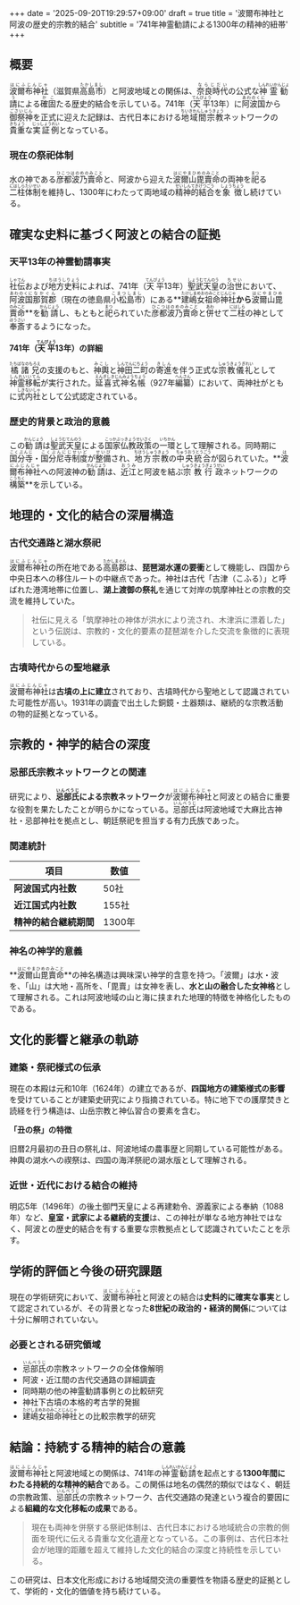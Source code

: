 +++
date = '2025-09-20T19:29:57+09:00'
draft = true
title = '波爾布神社と阿波の歴史的宗教的結合'
subtitle = '741年神霊勧請による1300年の精神的紐帯'
+++

## 概要

<ruby>波爾布神社<rt>はにふじんじゃ</rt></ruby>（滋賀県<ruby>高島市<rt>たかしまし</rt></ruby>）と阿波地域との関係は、<ruby>奈良時代<rt>ならじだい</rt></ruby>の公式な<ruby>神霊勧請<rt>しんれいかんじょう</rt></ruby>による<ruby>確固<rt>かこ</rt></ruby>たる歴史的結合を示している。741年（<ruby>天平<rt>てんぴょう</rt></ruby>13年）に<ruby>阿波国<rt>あわのくに</rt></ruby>から<ruby>御祭神<rt>ごさいじん</rt></ruby>を正式に迎えた記録は、古代日本における<ruby>地域間宗教<rt>ちいきかんしゅうきょう</rt></ruby>ネットワークの<ruby>貴重<rt>きちょう</rt></ruby>な<ruby>実証例<rt>じっしょうれい</rt></ruby>となっている。

### 現在の祭祀体制

水の神である<ruby>彦都波乃賣命<rt>ひこつはのめのみこと</rt></ruby>と、阿波から迎えた<ruby>波爾山毘賣命<rt>はにやまひめのみこと</rt></ruby>の両神を<ruby>祀<rt>まつ</rt></ruby>る<ruby>二柱体制<rt>にはしらたいせい</rt></ruby>を維持し、1300年にわたって両地域の<ruby>精神的結合<rt>せいしんてきけつごう</rt></ruby>を<ruby>象徴<rt>しょうちょう</rt></ruby>し続けている。

## 確実な史料に基づく阿波との結合の証拠

### 天平13年の神霊勧請事実

<ruby>社伝<rt>しゃでん</rt></ruby>および<ruby>地方史料<rt>ちほうしりょう</rt></ruby>によれば、741年（<ruby>天平<rt>てんぴょう</rt></ruby>13年）<ruby>聖武天皇<rt>しょうむてんのう</rt></ruby>の<ruby>治世<rt>ちせい</rt></ruby>において、<ruby>阿波国<rt>あわのくに</rt></ruby><ruby>那賀郡<rt>なかぐん</rt></ruby>（現在の徳島県<ruby>小松島市<rt>こまつしまし</rt></ruby>）にある**<ruby>建嶋女祖命神社<rt>たけしまめおのみことじんじゃ</rt></ruby>**から**<ruby>波爾山毘賣命<rt>はにやまひめのみこと</rt></ruby>**を<ruby>勧請<rt>かんじょう</rt></ruby>し、もともと<ruby>祀<rt>まつ</rt></ruby>られていた<ruby>彦都波乃賣命<rt>ひこつはのめのみこと</rt></ruby>と<ruby>併<rt>あわ</rt></ruby>せて<ruby>二柱<rt>にはしら</rt></ruby>の神として<ruby>奉斎<rt>ほうさい</rt></ruby>するようになった。

**741年（<ruby>天平<rt>てんぴょう</rt></ruby>13年）の詳細**

<ruby>橘諸兄<rt>たちばなのもろえ</rt></ruby>の支援のもと、<ruby>神輿<rt>みこし</rt></ruby>と<ruby>神田二町<rt>しんでんにちょう</rt></ruby>の<ruby>寄進<rt>きしん</rt></ruby>を伴う正式な<ruby>宗教儀礼<rt>しゅうきょうぎれい</rt></ruby>として<ruby>神霊移転<rt>しんれいいてん</rt></ruby>が実行された。<ruby>延喜式神名帳<rt>えんぎしきじんみょうちょう</rt></ruby>（927年<ruby>編纂<rt>へんさん</rt></ruby>）において、両神社がともに<ruby>式内社<rt>しきないしゃ</rt></ruby>として公式認定されている。

### 歴史的背景と政治的意義

この<ruby>勧請<rt>かんじょう</rt></ruby>は<ruby>聖武天皇<rt>しょうむてんのう</rt></ruby>による<ruby>国家仏教政策<rt>こっかぶっきょうせいさく</rt></ruby>の<ruby>一環<rt>いちかん</rt></ruby>として理解される。同時期に<ruby>国分寺<rt>こくぶんじ</rt></ruby>・<ruby>国分尼寺制度<rt>こくぶんにじせいど</rt></ruby>が<ruby>整備<rt>せいび</rt></ruby>され、<ruby>地方宗教<rt>ちほうしゅうきょう</rt></ruby>の<ruby>中央統合<rt>ちゅうおうとうごう</rt></ruby>が図られていた。**<ruby>波爾布神社<rt>はにふじんじゃ</rt></ruby>への阿波神の<ruby>勧請<rt>かんじょう</rt></ruby>は、<ruby>近江<rt>おうみ</rt></ruby>と阿波を結ぶ<ruby>宗教行政<rt>しゅうきょうぎょうせい</rt></ruby>ネットワークの<ruby>構築<rt>こうちく</rt></ruby>**を示している。

## 地理的・文化的結合の深層構造

### 古代交通路と湖水祭祀

<ruby>波爾布神社<rt>はにふじんじゃ</rt></ruby>の所在地である<ruby>高島郡<rt>たかしまぐん</rt></ruby>は、**琵琶湖水運の要衝**として機能し、四国から中央日本への移住ルートの中継点であった。神社は古代「古津（こふる）」と呼ばれた港湾地帯に位置し、**湖上渡御の祭礼**を通じて対岸の筑摩神社との宗教的交流を維持していた。

> 社伝に見える「筑摩神社の神体が洪水により流され、木津浜に漂着した」という伝説は、宗教的・文化的要素の琵琶湖を介した交流を象徴的に表現している。

### 古墳時代からの聖地継承

<ruby>波爾布神社<rt>はにふじんじゃ</rt></ruby>は**古墳の上に建立**されており、古墳時代から聖地として認識されていた可能性が高い。1931年の調査で出土した銅鏡・土器類は、継続的な宗教活動の物的証拠となっている。

## 宗教的・神学的結合の深度

### 忌部氏宗教ネットワークとの関連

研究により、**<ruby>忌部氏<rt>いんべうじ</rt></ruby>による宗教ネットワーク**が<ruby>波爾布神社<rt>はにふじんじゃ</rt></ruby>と阿波との結合に重要な役割を果たしたことが明らかになっている。<ruby>忌部氏<rt>いんべうじ</rt></ruby>は阿波地域で大麻比古神社・忌部神社を拠点とし、朝廷祭祀を担当する有力氏族であった。

### 関連統計

| 項目 | 数値 |
|------|------|
| **阿波国式内社数** | 50社 |
| **近江国式内社数** | 155社 |
| **精神的結合継続期間** | 1300年 |

### 神名の神学的意義

**<ruby>波爾山毘賣命<rt>はにやまひめのみこと</rt></ruby>**の神名構造は興味深い神学的含意を持つ。「波爾」は水・波を、「山」は大地・高所を、「毘賣」は女神を表し、**水と山の融合した女神格**として理解される。これは阿波地域の山と海に挟まれた地理的特徴を神格化したものである。

## 文化的影響と継承の軌跡

### 建築・祭祀様式の伝承

現在の本殿は元和10年（1624年）の建立であるが、**四国地方の建築様式の影響**を受けていることが建築史研究により指摘されている。特に地下での護摩焚きと読経を行う構造は、山岳宗教と神仏習合の要素を含む。

**「丑の祭」の特徴**

旧暦2月最初の丑日の祭礼は、阿波地域の農事歴と同期している可能性がある。神輿の湖水への禊祭は、四国の海洋祭祀の湖水版として理解される。

### 近世・近代における結合の維持

明応5年（1496年）の後土御門天皇による再建勅令、源義家による奉納（1088年）など、**皇室・武家による継続的支援**は、この神社が単なる地方神社ではなく、阿波との歴史的結合を有する重要な宗教拠点として認識されていたことを示す。

## 学術的評価と今後の研究課題

現在の学術研究において、<ruby>波爾布神社<rt>はにふじんじゃ</rt></ruby>と阿波との結合は**史料的に確実な事実**として認定されているが、その背景となった**8世紀の政治的・経済的関係**については十分に解明されていない。

### 必要とされる研究領域

- <ruby>忌部氏<rt>いんべうじ</rt></ruby>の宗教ネットワークの全体像解明
- 阿波・近江間の古代交通路の詳細調査
- 同時期の他の神霊勧請事例との比較研究
- 神社下古墳の本格的考古学的発掘
- <ruby>建嶋女祖命神社<rt>たけしまめおのみことじんじゃ</rt></ruby>との比較宗教学的研究

## 結論：持続する精神的結合の意義

<ruby>波爾布神社<rt>はにふじんじゃ</rt></ruby>と阿波地域との関係は、741年の<ruby>神霊勧請<rt>しんれいかんじょう</rt></ruby>を起点とする**1300年間にわたる持続的な精神的結合**である。この関係は地名の偶然的類似ではなく、朝廷の宗教政策、<ruby>忌部氏<rt>いんべうじ</rt></ruby>の宗教ネットワーク、古代交通路の発達という複合的要因による**組織的な文化移転の成果**である。

> 現在も両神を併祭する祭祀体制は、古代日本における地域統合の宗教的側面を現代に伝える貴重な文化遺産となっている。この事例は、古代日本社会が地理的距離を超えて維持した文化的結合の深度と持続性を示している。

この研究は、日本文化形成における地域間交流の重要性を物語る歴史的証拠として、学術的・文化的価値を持ち続けている。
